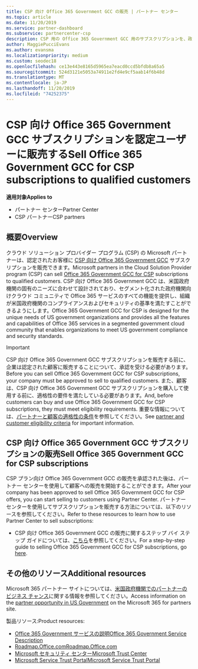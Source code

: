 ```yaml
---
title: CSP 向け Office 365 Government GCC の販売 | パートナー センター
ms.topic: article
ms.date: 11/20/2019
ms.service: partner-dashboard
ms.subservice: partnercenter-csp
description: CSP 用の Office 365 Government GCC 用のサブスクリプションを、政府の顧客または契約者に限定された米国販売するための手順と要件について説明します。
author: MaggiePucciEvans
ms.author: evansma
ms.localizationpriority: medium
ms.custom: seodec18
ms.openlocfilehash: ce13e443e8165d5965ea7eacd0ccd5bfdb8a65a5
ms.sourcegitcommit: 524d3121e5053a74911e2fd4e9cf5aab14f6b48d
ms.translationtype: MT
ms.contentlocale: ja-JP
ms.lasthandoff: 11/20/2019
ms.locfileid: "74252375"
---
```

# <a name="sell-office-365-government-gcc-for-csp-subscriptions-to-qualified-customers"></a><span data-ttu-id="65026-103">CSP 向け Office 365 Government GCC サブスクリプションを認定ユーザーに販売する</span><span class="sxs-lookup"><span data-stu-id="65026-103">Sell Office 365 Government GCC for CSP subscriptions to qualified customers</span></span>

<span data-ttu-id="65026-104">**適用対象**</span><span class="sxs-lookup"><span data-stu-id="65026-104">**Applies to**</span></span>

-  <span data-ttu-id="65026-105">パートナー センター</span><span class="sxs-lookup"><span data-stu-id="65026-105">Partner Center</span></span>
-  <span data-ttu-id="65026-106">CSP パートナー</span><span class="sxs-lookup"><span data-stu-id="65026-106">CSP partners</span></span>


## <a name="overview"></a><span data-ttu-id="65026-107">概要</span><span class="sxs-lookup"><span data-stu-id="65026-107">Overview</span></span>

<span data-ttu-id="65026-108">クラウド ソリューション プロバイダー プログラム (CSP) の Microsoft パートナーは、認定されたお客様に [CSP 向け Office 365 Government GCC](https://www.microsoft.com/microsoft-365/partners/governmentforCSP) サブスクリプションを販売できます。</span><span class="sxs-lookup"><span data-stu-id="65026-108">Microsoft partners in the Cloud Solution Provider program (CSP) can sell [Office 365 Government GCC for CSP](https://www.microsoft.com/microsoft-365/partners/governmentforCSP) subscriptions to qualified customers.</span></span> <span data-ttu-id="65026-109">CSP 向け Office 365 Government GCC は、米国政府機関の固有のニーズに合わせて設計されており、セグメント化された政府機関向けクラウド コミュニティで Office 365 サービスのすべての機能を提供し、組織が米国政府機関のコンプライアンスおよびセキュリティの基準を満たすことができるようにします。</span><span class="sxs-lookup"><span data-stu-id="65026-109">Office 365 Government GCC for CSP is designed for the unique needs of US government organizations and provides all the features and capabilities of Office 365 services in a segmented government cloud community that enables organizations to meet US government compliance and security standards.</span></span> 

>[!IMPORTANT] 
><span data-ttu-id="65026-110">CSP 向け Office 365 Government GCC サブスクリプションを販売する前に、企業は認定された顧客に販売することについて、承認を受ける必要があります。</span><span class="sxs-lookup"><span data-stu-id="65026-110">Before you can sell Office 365 Government GCC for CSP subscriptions, your company must be approved to sell to qualified customers.</span></span> <span data-ttu-id="65026-111">また、顧客は、CSP 向け Office 365 Government GCC サブスクリプションを購入して使用する前に、適格性の要件を満たしている必要があります。</span><span class="sxs-lookup"><span data-stu-id="65026-111">And, before customers can buy and use Office 365 Government GCC for CSP subscriptions, they must meet eligibility requirements.</span></span> <span data-ttu-id="65026-112">重要な情報については、[パートナーと顧客の適格性の条件](csp-gcc-validate.md)を参照してください。</span><span class="sxs-lookup"><span data-stu-id="65026-112">See [partner and customer eligibility criteria](csp-gcc-validate.md) for important information.</span></span>


## <a name="sell-office-365-government-gcc-for-csp-subscriptions"></a><span data-ttu-id="65026-113">CSP 向け Office 365 Government GCC サブスクリプションの販売</span><span class="sxs-lookup"><span data-stu-id="65026-113">Sell Office 365 Government GCC for CSP subscriptions</span></span>

<span data-ttu-id="65026-114">CSP プラン向け Office 365 Government GCC の販売を承認された後は、パートナー センターを使用して顧客への販売を開始することができます。</span><span class="sxs-lookup"><span data-stu-id="65026-114">After your company has been approved to sell Office 365 Government GCC for CSP offers, you can start selling to customers using Partner Center.</span></span> <span data-ttu-id="65026-115">パートナー センターを使用してサブスクリプションを販売する方法については、以下のリソースを参照してください。</span><span class="sxs-lookup"><span data-stu-id="65026-115">Refer to these resources to learn how to use Partner Center to sell subscriptions:</span></span> 

-   <span data-ttu-id="65026-116">CSP 向け Office 365 Government GCC の販売に関するステップ バイ ステップ ガイドについては、[こちら](https://go.microsoft.com/fwlink/?linkid=2007323)を参照してください。</span><span class="sxs-lookup"><span data-stu-id="65026-116">For a step-by-step guide to selling Office 365 Government GCC for CSP subscriptions, go [here](https://go.microsoft.com/fwlink/?linkid=2007323).</span></span>  


## <a name="additional-resources"></a><span data-ttu-id="65026-117">その他のリソース</span><span class="sxs-lookup"><span data-stu-id="65026-117">Additional resources</span></span>

<span data-ttu-id="65026-118">Microsoft 365 パートナー サイトについては、[米国政府機関でのパートナーのビジネス チャンス](https://www.microsoft.com/microsoft-365/partners/governmentforCSP)に関する情報を参照してください。</span><span class="sxs-lookup"><span data-stu-id="65026-118">Access information on the [partner opportunity in US Government](https://www.microsoft.com/microsoft-365/partners/governmentforCSP) on the Microsoft 365 for partners site.</span></span>

<span data-ttu-id="65026-119">製品リソース:</span><span class="sxs-lookup"><span data-stu-id="65026-119">Product resources:</span></span>

- [<span data-ttu-id="65026-120">Office 365 Government サービスの説明</span><span class="sxs-lookup"><span data-stu-id="65026-120">Office 365 Government Service Description</span></span>](https://technet.microsoft.com/library/mt774581.aspx)
- [<span data-ttu-id="65026-121">Roadmap.Office.com</span><span class="sxs-lookup"><span data-stu-id="65026-121">Roadmap.Office.com</span></span>](https://products.office.com/business/office-365-roadmap)
- [<span data-ttu-id="65026-122">Microsoft セキュリティ センター</span><span class="sxs-lookup"><span data-stu-id="65026-122">Microsoft Trust Center</span></span>](https://www.microsoft.com/TrustCenter/)
- [<span data-ttu-id="65026-123">Microsoft Service Trust Portal</span><span class="sxs-lookup"><span data-stu-id="65026-123">Microsoft Service Trust Portal</span></span>](https://aka.ms/STP)

